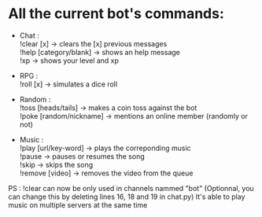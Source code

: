 # All the current bot's commands:

- Chat :<br>
!clear [x] → clears the [x] previous messages<br>
!help [category/blank] → shows an help message<br>
!xp → shows your level and xp

- RPG :<br>
!roll [x] → simulates a dice roll<br>

- Random :<br>
!toss [heads/tails] → makes a coin toss against the bot<br>
!poke [random/nickname] → mentions an online member (randomly or not)<br>

- Music :<br>
!play [url/key-word] → plays the correponding music<br>
!pause → pauses or resumes the song<br>
!skip → skips the song<br>
!remove [video] → removes the video from the queue<br>

PS : !clear can now be only used in channels nammed "bot" (Optionnal, you can change this by deleting lines 16, 18 and 19 in chat.py)
It's able to play music on multiple servers at the same time
